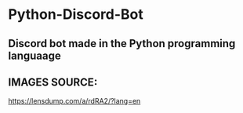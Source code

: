 # Python-Discord-Bot
Discord bot made in the Python programming languaage
----------------------------------
## IMAGES SOURCE:
https://lensdump.com/a/rdRA2/?lang=en
